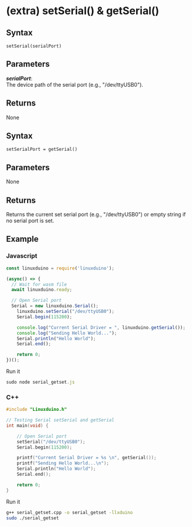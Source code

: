 # (extra) setSerial() & getSerial()

## Syntax 
```
setSerial(serialPort)
``` 

## Parameters

***serialPort***:   
The device path of the serial port (e.g., "/dev/ttyUSB0").

## Returns
None

## Syntax 
```
setSerialPort = getSerial()
```

## Parameters
None

## Returns

Returns the current set serial port (e.g., "/dev/ttyUSB0") or empty string if no serial port is set.   

## Example

### Javascript 
```js
const linuxduino = require('linuxduino');

(async() => {
  // Wait for wasm file
  await linuxduino.ready;

  // Open Serial port
  Serial = new linuxduino.Serial();
	linuxduino.setSerial("/dev/ttyUSB0");
	Serial.begin(115200);

	console.log("Current Serial Driver = ", linuxduino.getSerial());
	console.log("Sending Hello World...");
	Serial.println("Hello World");
	Serial.end();

	return 0;
})();
```

Run it
```js
sudo node serial_getset.js
```

### C++
```cpp
#include "Linuxduino.h"

// Testing Serial setSerial and getSerial
int main(void) {

    // Open Serial port
    setSerial("/dev/ttyUSB0");
    Serial.begin(115200);

    printf("Current Serial Driver = %s \n", getSerial());
    printf("Sending Hello World...\n");
    Serial.println("Hello World");
    Serial.end();

    return 0;
}
```

Run it
```sh
g++ serial_getset.cpp -o serial_getset -llxduino
sudo ./serial_getset
```